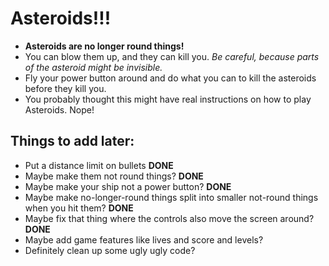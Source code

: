 # Asteroids!!!

* __Asteroids are no longer round things!__
* You can blow them up, and they can kill you. _Be careful, because parts
of the asteroid might be invisible._  
* Fly your power button around and do what you can to kill the asteroids before they kill you.
* You probably thought this might have real instructions on how to play Asteroids.  Nope!

## Things to add later:
* Put a distance limit on bullets __DONE__
* Maybe make them not round things? __DONE__
* Maybe make your ship not a power button? __DONE__
* Maybe make no-longer-round things split into smaller not-round things when you hit them? __DONE__
* Maybe fix that thing where the controls also move the screen around? __DONE__
* Maybe add game features like lives and score and levels?
* Definitely clean up some ugly ugly code?
